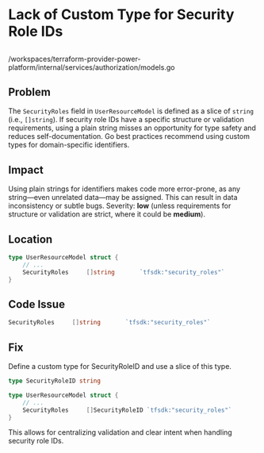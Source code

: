 # Lack of Custom Type for Security Role IDs

##

/workspaces/terraform-provider-power-platform/internal/services/authorization/models.go

## Problem

The `SecurityRoles` field in `UserResourceModel` is defined as a slice of `string` (i.e., `[]string`). If security role IDs have a specific structure or validation requirements, using a plain string misses an opportunity for type safety and reduces self-documentation. Go best practices recommend using custom types for domain-specific identifiers.

## Impact

Using plain strings for identifiers makes code more error-prone, as any string—even unrelated data—may be assigned. This can result in data inconsistency or subtle bugs. Severity: **low** (unless requirements for structure or validation are strict, where it could be **medium**).

## Location

```go
type UserResourceModel struct {
    // ...
    SecurityRoles     []string       `tfsdk:"security_roles"`
}
```

## Code Issue

```go
SecurityRoles     []string       `tfsdk:"security_roles"`
```

## Fix

Define a custom type for SecurityRoleID and use a slice of this type.

```go
type SecurityRoleID string

type UserResourceModel struct {
    // ...
    SecurityRoles     []SecurityRoleID `tfsdk:"security_roles"`
}
```

This allows for centralizing validation and clear intent when handling security role IDs.
